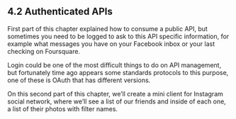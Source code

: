 ## 4.2 Authenticated APIs  
First part of this chapter explained how to consume a public API, but sometimes you need to be logged to ask to this API specific information, for example what messages you have on your Facebook inbox or your last checking on Foursquare.  
  
Login could be one of the most difficult things to do on API management, but fortunately time ago appears some standards protocols to this purpose, one of these is OAuth that has different versions.  
  
On this second part of this chapter, we’ll create a mini client for Instagram social network, where we’ll see a list of our friends and inside of each one, a list of their photos with filter names.